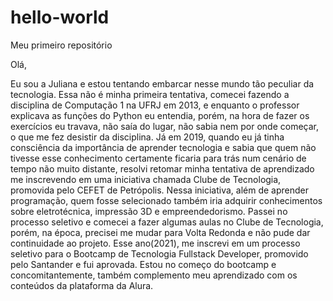 # hello-world
Meu primeiro repositório


Olá,

Eu sou a Juliana e estou tentando embarcar nesse mundo tão peculiar da tecnologia. Essa não é minha primeira tentativa, comecei fazendo a disciplina de Computação 1 na UFRJ em 2013, e enquanto o professor explicava as funções do Python eu entendia, porém, na hora de fazer os exercícios eu travava, não saía do lugar, não sabia nem por onde começar, o que me fez desistir da disciplina.
Já em 2019, quando eu já tinha consciência da importância de aprender tecnologia e sabia que quem não tivesse esse conhecimento certamente ficaria para trás num cenário de tempo não muito distante, resolvi retomar minha tentativa de aprendizado me inscrevendo em uma iniciativa chamada Clube de Tecnologia, promovida pelo CEFET de Petrópolis. Nessa iniciativa, além de aprender programação, quem fosse selecionado também iria adquirir conhecimentos sobre eletrotécnica, impressão 3D e empreendedorismo. Passei no processo seletivo e comecei a fazer algumas aulas no Clube de Tecnologia, porém, na época, precisei me mudar para Volta Redonda e não pude dar continuidade ao projeto.
Esse ano(2021), me inscrevi em um processo seletivo para o Bootcamp de Tecnologia Fullstack Developer, promovido pelo Santander e fui aprovada. Estou no começo do bootcamp e concomitantemente, também complemento meu aprendizado com os conteúdos da plataforma da Alura.
